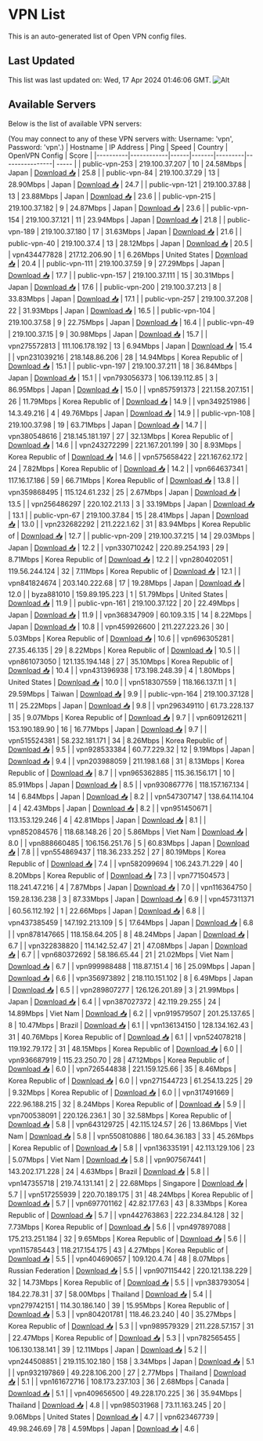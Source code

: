 # VPN List

This is an auto-generated list of Open VPN config files.

## Last Updated

This list was last updated on: Wed, 17 Apr 2024 01:46:06 GMT.
![Alt](https://repobeats.axiom.co/api/embed/186b98318ef1479477931607c1ad7d823f12451f.svg "Repobeats analytics image")

## Available Servers

Below is the list of available VPN servers:

(You may connect to any of these VPN servers with: Username: 'vpn', Password: 'vpn'.)
| Hostname | IP Address | Ping | Speed | Country | OpenVPN Config | Score |
|----------|------------|------|-------|---------|----------------| ----- |
| public-vpn-253 | 219.100.37.207 | 10 | 24.58Mbps | Japan | [Download 📥](./configs/server_0_JP.ovpn) | 25.8 |
| public-vpn-84 | 219.100.37.29 | 13 | 28.90Mbps | Japan | [Download 📥](./configs/server_1_JP.ovpn) | 24.7 |
| public-vpn-121 | 219.100.37.88 | 13 | 23.88Mbps | Japan | [Download 📥](./configs/server_2_JP.ovpn) | 23.6 |
| public-vpn-215 | 219.100.37.182 | 9 | 24.87Mbps | Japan | [Download 📥](./configs/server_3_JP.ovpn) | 23.6 |
| public-vpn-154 | 219.100.37.121 | 11 | 23.94Mbps | Japan | [Download 📥](./configs/server_4_JP.ovpn) | 21.8 |
| public-vpn-189 | 219.100.37.180 | 17 | 31.63Mbps | Japan | [Download 📥](./configs/server_5_JP.ovpn) | 21.6 |
| public-vpn-40 | 219.100.37.4 | 13 | 28.12Mbps | Japan | [Download 📥](./configs/server_6_JP.ovpn) | 20.5 |
| vpn434477828 | 217.12.206.90 | 1 | 6.26Mbps | United States | [Download 📥](./configs/server_7_US.ovpn) | 20.4 |
| public-vpn-111 | 219.100.37.59 | 9 | 27.29Mbps | Japan | [Download 📥](./configs/server_8_JP.ovpn) | 17.7 |
| public-vpn-157 | 219.100.37.111 | 15 | 30.31Mbps | Japan | [Download 📥](./configs/server_9_JP.ovpn) | 17.6 |
| public-vpn-200 | 219.100.37.213 | 8 | 33.83Mbps | Japan | [Download 📥](./configs/server_10_JP.ovpn) | 17.1 |
| public-vpn-257 | 219.100.37.208 | 22 | 31.93Mbps | Japan | [Download 📥](./configs/server_11_JP.ovpn) | 16.5 |
| public-vpn-104 | 219.100.37.58 | 9 | 22.75Mbps | Japan | [Download 📥](./configs/server_12_JP.ovpn) | 16.4 |
| public-vpn-49 | 219.100.37.15 | 9 | 30.98Mbps | Japan | [Download 📥](./configs/server_13_JP.ovpn) | 15.7 |
| vpn275572813 | 111.106.178.192 | 13 | 6.94Mbps | Japan | [Download 📥](./configs/server_14_JP.ovpn) | 15.4 |
| vpn231039216 | 218.148.86.206 | 28 | 14.94Mbps | Korea Republic of | [Download 📥](./configs/server_15_KR.ovpn) | 15.1 |
| public-vpn-197 | 219.100.37.211 | 18 | 36.84Mbps | Japan | [Download 📥](./configs/server_16_JP.ovpn) | 15.1 |
| vpn793056373 | 106.139.112.85 | 3 | 86.95Mbps | Japan | [Download 📥](./configs/server_17_JP.ovpn) | 15.0 |
| vpn857591373 | 221.158.207.151 | 26 | 11.79Mbps | Korea Republic of | [Download 📥](./configs/server_18_KR.ovpn) | 14.9 |
| vpn349251986 | 14.3.49.216 | 4 | 49.76Mbps | Japan | [Download 📥](./configs/server_19_JP.ovpn) | 14.9 |
| public-vpn-108 | 219.100.37.98 | 19 | 63.71Mbps | Japan | [Download 📥](./configs/server_20_JP.ovpn) | 14.7 |
| vpn380548616 | 218.145.181.197 | 27 | 32.13Mbps | Korea Republic of | [Download 📥](./configs/server_21_KR.ovpn) | 14.6 |
| vpn243272299 | 221.167.201.199 | 30 | 8.93Mbps | Korea Republic of | [Download 📥](./configs/server_22_KR.ovpn) | 14.6 |
| vpn575658422 | 221.167.62.172 | 24 | 7.82Mbps | Korea Republic of | [Download 📥](./configs/server_23_KR.ovpn) | 14.2 |
| vpn664637341 | 117.16.17.186 | 59 | 66.71Mbps | Korea Republic of | [Download 📥](./configs/server_24_KR.ovpn) | 13.8 |
| vpn359868495 | 115.124.61.232 | 25 | 2.67Mbps | Japan | [Download 📥](./configs/server_25_JP.ovpn) | 13.5 |
| vpn256486297 | 220.102.21.13 | 3 | 33.19Mbps | Japan | [Download 📥](./configs/server_26_JP.ovpn) | 13.1 |
| public-vpn-67 | 219.100.37.84 | 15 | 28.41Mbps | Japan | [Download 📥](./configs/server_27_JP.ovpn) | 13.0 |
| vpn232682292 | 211.222.1.62 | 31 | 83.94Mbps | Korea Republic of | [Download 📥](./configs/server_28_KR.ovpn) | 12.7 |
| public-vpn-209 | 219.100.37.215 | 14 | 29.03Mbps | Japan | [Download 📥](./configs/server_29_JP.ovpn) | 12.2 |
| vpn330710242 | 220.89.254.193 | 29 | 8.71Mbps | Korea Republic of | [Download 📥](./configs/server_30_KR.ovpn) | 12.2 |
| vpn280402051 | 119.56.244.124 | 32 | 7.11Mbps | Korea Republic of | [Download 📥](./configs/server_31_KR.ovpn) | 12.1 |
| vpn841824674 | 203.140.222.68 | 17 | 19.28Mbps | Japan | [Download 📥](./configs/server_32_JP.ovpn) | 12.0 |
| byza881010 | 159.89.195.223 | 1 | 51.79Mbps | United States | [Download 📥](./configs/server_33_US.ovpn) | 11.9 |
| public-vpn-161 | 219.100.37.122 | 20 | 22.49Mbps | Japan | [Download 📥](./configs/server_34_JP.ovpn) | 11.9 |
| vpn368347909 | 60.109.3.15 | 14 | 8.22Mbps | Japan | [Download 📥](./configs/server_35_JP.ovpn) | 10.8 |
| vpn459926600 | 211.227.223.26 | 30 | 5.03Mbps | Korea Republic of | [Download 📥](./configs/server_36_KR.ovpn) | 10.6 |
| vpn696305281 | 27.35.46.135 | 29 | 8.22Mbps | Korea Republic of | [Download 📥](./configs/server_37_KR.ovpn) | 10.5 |
| vpn861073050 | 121.135.194.148 | 27 | 35.10Mbps | Korea Republic of | [Download 📥](./configs/server_38_KR.ovpn) | 10.4 |
| vpn431396938 | 173.198.248.39 | 4 | 1.80Mbps | United States | [Download 📥](./configs/server_39_US.ovpn) | 10.0 |
| vpn518307559 | 118.166.137.11 | 1 | 29.59Mbps | Taiwan | [Download 📥](./configs/server_40_TW.ovpn) | 9.9 |
| public-vpn-164 | 219.100.37.128 | 11 | 25.22Mbps | Japan | [Download 📥](./configs/server_41_JP.ovpn) | 9.8 |
| vpn296349110 | 61.73.228.137 | 35 | 9.07Mbps | Korea Republic of | [Download 📥](./configs/server_42_KR.ovpn) | 9.7 |
| vpn609126211 | 153.190.189.90 | 16 | 16.77Mbps | Japan | [Download 📥](./configs/server_43_JP.ovpn) | 9.7 |
| vpn515524381 | 58.232.181.171 | 34 | 8.26Mbps | Korea Republic of | [Download 📥](./configs/server_44_KR.ovpn) | 9.5 |
| vpn928533384 | 60.77.229.32 | 12 | 9.19Mbps | Japan | [Download 📥](./configs/server_45_JP.ovpn) | 9.4 |
| vpn203988059 | 211.198.1.68 | 31 | 8.13Mbps | Korea Republic of | [Download 📥](./configs/server_46_KR.ovpn) | 8.7 |
| vpn965362885 | 115.36.156.171 | 10 | 85.91Mbps | Japan | [Download 📥](./configs/server_47_JP.ovpn) | 8.5 |
| vpn930867776 | 118.157.167.134 | 14 | 6.84Mbps | Japan | [Download 📥](./configs/server_48_JP.ovpn) | 8.2 |
| vpn547307147 | 138.64.114.104 | 4 | 42.43Mbps | Japan | [Download 📥](./configs/server_49_JP.ovpn) | 8.2 |
| vpn951450671 | 113.153.129.246 | 4 | 42.81Mbps | Japan | [Download 📥](./configs/server_50_JP.ovpn) | 8.1 |
| vpn852084576 | 118.68.148.26 | 20 | 5.86Mbps | Viet Nam | [Download 📥](./configs/server_51_VN.ovpn) | 8.0 |
| vpn888660485 | 106.156.251.76 | 5 | 60.83Mbps | Japan | [Download 📥](./configs/server_52_JP.ovpn) | 7.8 |
| vpn554869437 | 118.36.233.252 | 27 | 80.19Mbps | Korea Republic of | [Download 📥](./configs/server_53_KR.ovpn) | 7.4 |
| vpn582099694 | 106.243.71.229 | 40 | 8.20Mbps | Korea Republic of | [Download 📥](./configs/server_54_KR.ovpn) | 7.3 |
| vpn771504573 | 118.241.47.216 | 4 | 7.87Mbps | Japan | [Download 📥](./configs/server_55_JP.ovpn) | 7.0 |
| vpn116364750 | 159.28.136.238 | 3 | 87.33Mbps | Japan | [Download 📥](./configs/server_56_JP.ovpn) | 6.9 |
| vpn457311371 | 60.56.112.192 | 1 | 22.66Mbps | Japan | [Download 📥](./configs/server_57_JP.ovpn) | 6.8 |
| vpn437385459 | 147.192.213.109 | 5 | 17.64Mbps | Japan | [Download 📥](./configs/server_58_JP.ovpn) | 6.8 |
| vpn878147665 | 118.158.64.205 | 8 | 48.24Mbps | Japan | [Download 📥](./configs/server_59_JP.ovpn) | 6.7 |
| vpn322838820 | 114.142.52.47 | 21 | 47.08Mbps | Japan | [Download 📥](./configs/server_60_JP.ovpn) | 6.7 |
| vpn680372692 | 58.186.65.44 | 21 | 21.02Mbps | Viet Nam | [Download 📥](./configs/server_61_VN.ovpn) | 6.7 |
| vpn999988488 | 118.87.151.4 | 16 | 25.09Mbps | Japan | [Download 📥](./configs/server_62_JP.ovpn) | 6.6 |
| vpn356973892 | 218.110.151.102 | 8 | 6.49Mbps | Japan | [Download 📥](./configs/server_63_JP.ovpn) | 6.5 |
| vpn289807277 | 126.126.201.89 | 3 | 21.99Mbps | Japan | [Download 📥](./configs/server_64_JP.ovpn) | 6.4 |
| vpn387027372 | 42.119.29.255 | 24 | 14.89Mbps | Viet Nam | [Download 📥](./configs/server_65_VN.ovpn) | 6.2 |
| vpn919579507 | 201.25.137.65 | 8 | 10.47Mbps | Brazil | [Download 📥](./configs/server_66_BR.ovpn) | 6.1 |
| vpn136134150 | 128.134.162.43 | 31 | 40.76Mbps | Korea Republic of | [Download 📥](./configs/server_67_KR.ovpn) | 6.1 |
| vpn524078218 | 119.192.79.172 | 31 | 48.15Mbps | Korea Republic of | [Download 📥](./configs/server_68_KR.ovpn) | 6.0 |
| vpn936687919 | 115.23.250.70 | 28 | 47.12Mbps | Korea Republic of | [Download 📥](./configs/server_69_KR.ovpn) | 6.0 |
| vpn726544838 | 221.159.125.66 | 35 | 8.46Mbps | Korea Republic of | [Download 📥](./configs/server_70_KR.ovpn) | 6.0 |
| vpn271544723 | 61.254.13.225 | 29 | 9.32Mbps | Korea Republic of | [Download 📥](./configs/server_71_KR.ovpn) | 6.0 |
| vpn317491669 | 222.96.188.215 | 32 | 8.24Mbps | Korea Republic of | [Download 📥](./configs/server_72_KR.ovpn) | 5.9 |
| vpn700538091 | 220.126.236.1 | 30 | 32.58Mbps | Korea Republic of | [Download 📥](./configs/server_73_KR.ovpn) | 5.8 |
| vpn643129725 | 42.115.124.57 | 26 | 13.86Mbps | Viet Nam | [Download 📥](./configs/server_74_VN.ovpn) | 5.8 |
| vpn550810886 | 180.64.36.183 | 33 | 45.26Mbps | Korea Republic of | [Download 📥](./configs/server_75_KR.ovpn) | 5.8 |
| vpn136335191 | 42.113.129.106 | 23 | 5.07Mbps | Viet Nam | [Download 📥](./configs/server_76_VN.ovpn) | 5.8 |
| vpn907567441 | 143.202.171.228 | 24 | 4.63Mbps | Brazil | [Download 📥](./configs/server_77_BR.ovpn) | 5.8 |
| vpn147355718 | 219.74.131.141 | 2 | 22.68Mbps | Singapore | [Download 📥](./configs/server_78_SG.ovpn) | 5.7 |
| vpn517255939 | 220.70.189.175 | 31 | 48.24Mbps | Korea Republic of | [Download 📥](./configs/server_79_KR.ovpn) | 5.7 |
| vpn697701162 | 42.82.177.63 | 43 | 8.33Mbps | Korea Republic of | [Download 📥](./configs/server_80_KR.ovpn) | 5.7 |
| vpn442763863 | 222.234.84.128 | 32 | 7.73Mbps | Korea Republic of | [Download 📥](./configs/server_81_KR.ovpn) | 5.6 |
| vpn497897088 | 175.213.251.184 | 32 | 9.65Mbps | Korea Republic of | [Download 📥](./configs/server_82_KR.ovpn) | 5.6 |
| vpn115785443 | 118.217.154.175 | 43 | 4.27Mbps | Korea Republic of | [Download 📥](./configs/server_83_KR.ovpn) | 5.5 |
| vpn404690657 | 109.120.4.74 | 48 | 8.07Mbps | Russian Federation | [Download 📥](./configs/server_84_RU.ovpn) | 5.5 |
| vpn907115442 | 220.121.138.229 | 32 | 14.73Mbps | Korea Republic of | [Download 📥](./configs/server_85_KR.ovpn) | 5.5 |
| vpn383793054 | 184.22.78.31 | 37 | 58.00Mbps | Thailand | [Download 📥](./configs/server_86_TH.ovpn) | 5.4 |
| vpn279742151 | 114.30.186.140 | 39 | 15.95Mbps | Korea Republic of | [Download 📥](./configs/server_87_KR.ovpn) | 5.3 |
| vpn804201781 | 118.46.23.240 | 40 | 35.27Mbps | Korea Republic of | [Download 📥](./configs/server_88_KR.ovpn) | 5.3 |
| vpn989579329 | 211.228.57.157 | 31 | 22.47Mbps | Korea Republic of | [Download 📥](./configs/server_89_KR.ovpn) | 5.3 |
| vpn782565455 | 106.130.138.141 | 39 | 12.11Mbps | Japan | [Download 📥](./configs/server_90_JP.ovpn) | 5.2 |
| vpn244508851 | 219.115.102.180 | 158 | 3.34Mbps | Japan | [Download 📥](./configs/server_91_JP.ovpn) | 5.1 |
| vpn932197869 | 49.228.106.200 | 27 | 2.77Mbps | Thailand | [Download 📥](./configs/server_92_TH.ovpn) | 5.1 |
| vpn161672716 | 108.173.237.103 | 36 | 2.68Mbps | Canada | [Download 📥](./configs/server_93_CA.ovpn) | 5.1 |
| vpn409656500 | 49.228.170.225 | 36 | 35.94Mbps | Thailand | [Download 📥](./configs/server_94_TH.ovpn) | 4.8 |
| vpn985031968 | 73.11.163.245 | 20 | 9.06Mbps | United States | [Download 📥](./configs/server_95_US.ovpn) | 4.7 |
| vpn623467739 | 49.98.246.69 | 78 | 4.59Mbps | Japan | [Download 📥](./configs/server_96_JP.ovpn) | 4.6 |
